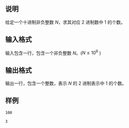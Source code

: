 <h2>说明</h2>

给定一个十进制非负整数 $N$，求其对应 $2$ 进制数中 $1$ 的个数。
<h2>输入格式</h2>

输入包含一行，包含一个非负整数 $N$。($N≤10^9$ )

<h2>输出格式</h2>

输出一行，包含一个整数，表示 $N$ 的 $2$ 进制表示中 $1$ 的个数。

<h2>样例</h2>
<pre><code class="language-input1">100</code></pre><pre><code class="language-output1">3</code></pre>
